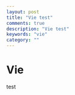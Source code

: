 ```yaml
---
layout: post
title: "Vie test"
comments: true
description: "Vie test"
keywords: "vie"
category: ""
---
```


# Vie
test
